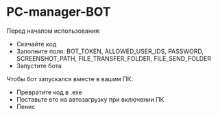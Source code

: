 # PC-manager-BOT
<div>
  Перед началом использования:
  <ul>
    <li>Скачайте код</li>
    <li>Заполните поля: BOT_TOKEN, ALLOWED_USER_IDS, PASSWORD, SCREENSHOT_PATH, FILE_TRANSFER_FOLDER, FILE_SEND_FOLDER</li>
    <li>Запустите бота</li>
  </ul>
</div>
Чтобы бот запускался вместе в вашим ПК:
 <ul>
    <li>Превратите код в .exe</li>
    <li>Поставьте его на автозагрузку при включении ПК</li><li>Пенис</li>
  </ul>
</div>
